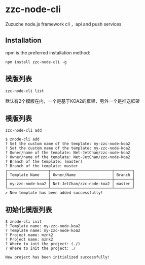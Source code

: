 # zzc-node-cli
Zuzuche node.js framework cli ，api and push services


## Installation
npm is the preferred installation method:
```shell
npm install zzc-node-cli -g
```
## 模版列表
```shell
zzc-node-cli list
```
默认有2个模版在内，一个是基于KOA2的框架，另外一个是推送框架

## 模版列表
```shell
zzc-node-cli add

$ znode-cli add
? Set the custom name of the template: my-zzc-node-koa2
? Set the custom name of the template: my-zzc-node-koa2
? Owner/name of the template: Net-JetChan/zzc-node-koa2
? Owner/name of the template: Net-JetChan/zzc-node-koa2
? Branch of the template: (master)
? Branch of the template: master
┌──────────────────┬───────────────────────────┬────────┐
│ Template Name    │ Owner/Name                │ Branch │
├──────────────────┼───────────────────────────┼────────┤
│ my-zzc-node-koa2 │ Net-JetChan/zzc-node-koa2 │ master │
└──────────────────┴───────────────────────────┴────────┘
✔ New template has been added successfully!

```

## 初始化模版列表
```shell
$ znode-cli init
? Template name: my-zzc-node-koa2
? Template name: my-zzc-node-koa2
? Project name: mznk2
? Project name: mznk2
? Where to init the project: (./)
? Where to init the project: ./

New project has been initialized successfully!
```